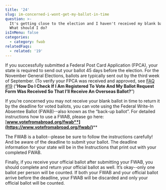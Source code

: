 ```yaml
---
title: '24'
slug: im-concerned-i-wont-get-my-ballot-in-time
question: >-
  It's getting close to the election and I haven't received my blank ballot yet.
  What should I do?
isInMenu: false
categories:
  - category: fwab
relatedFaqs:
  - related: '19'
---
```

If you successfully submitted a Federal Post Card Application (FPCA), your state is required to send out your ballot 45 days before the election. For the November General Elections, ballots are typically sent out by the third week of September. (To verify your FPCA was received and approved, see [FAQ #19](/faqs/19) (“**How Do I Check If I Am Registered To Vote And My Ballot Request Form Was Received So That I’ll Receive An Overseas Ballot?**”)

If you’re concerned you may not receive your blank ballot in time to return it by the deadline for voted ballots, you can vote using the Federal Write-In Absentee Ballot (FWAB)--also known as the “back-up ballot”. For detailed instructions how to use a FWAB, please go here: [**www.votefromabroad.org/fwab**](https://www.votefromabroad.org/fwab/)****

The FWAB is a ballot--please be sure to follow the instructions carefully! And be aware of the deadline to submit your ballot. The deadline information for your state will be in the Instructions that print out with your completed FWAB.

Finally, if you receive your official ballot after submitting your FWAB, you should complete and return your official ballot as well. It’s okay--only one ballot per person will be counted. If both your FWAB and your official ballot arrive before the deadline, your FWAB will be discarded and only your official ballot will be counted.

